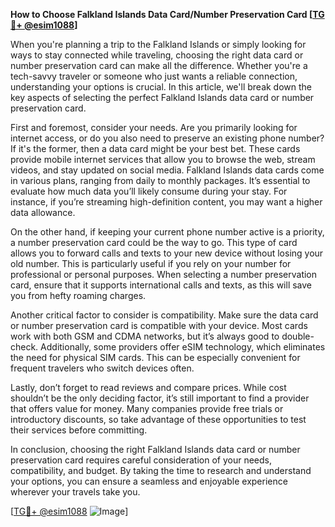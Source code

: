 **How to Choose Falkland Islands Data Card/Number Preservation Card [[TG💪+ @esim1088](https://t.me/s/esim1088)]**

When you're planning a trip to the Falkland Islands or simply looking for ways to stay connected while traveling, choosing the right data card or number preservation card can make all the difference. Whether you're a tech-savvy traveler or someone who just wants a reliable connection, understanding your options is crucial. In this article, we'll break down the key aspects of selecting the perfect Falkland Islands data card or number preservation card.

First and foremost, consider your needs. Are you primarily looking for internet access, or do you also need to preserve an existing phone number? If it's the former, then a data card might be your best bet. These cards provide mobile internet services that allow you to browse the web, stream videos, and stay updated on social media. Falkland Islands data cards come in various plans, ranging from daily to monthly packages. It’s essential to evaluate how much data you’ll likely consume during your stay. For instance, if you’re streaming high-definition content, you may want a higher data allowance.

On the other hand, if keeping your current phone number active is a priority, a number preservation card could be the way to go. This type of card allows you to forward calls and texts to your new device without losing your old number. This is particularly useful if you rely on your number for professional or personal purposes. When selecting a number preservation card, ensure that it supports international calls and texts, as this will save you from hefty roaming charges.

Another critical factor to consider is compatibility. Make sure the data card or number preservation card is compatible with your device. Most cards work with both GSM and CDMA networks, but it’s always good to double-check. Additionally, some providers offer eSIM technology, which eliminates the need for physical SIM cards. This can be especially convenient for frequent travelers who switch devices often.

Lastly, don’t forget to read reviews and compare prices. While cost shouldn’t be the only deciding factor, it’s still important to find a provider that offers value for money. Many companies provide free trials or introductory discounts, so take advantage of these opportunities to test their services before committing.

In conclusion, choosing the right Falkland Islands data card or number preservation card requires careful consideration of your needs, compatibility, and budget. By taking the time to research and understand your options, you can ensure a seamless and enjoyable experience wherever your travels take you.

[[TG💪+ @esim1088](https://t.me/s/esim1088) ![Image](https://i.postimg.cc/Y0z9fWf4/image.png)]